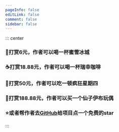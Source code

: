 ```yaml
---
pageInfo: false
editLink: false
comment: false
sidebar: false
---
```



::: center
### 🧋打赏6元，作者可以喝一杯蜜雪冰城

### ☕️打赏18.88元，作者可以喝一杯瑞幸咖啡

### 🍔打赏50元，作者可以吃一顿疯狂星期四

### 🧸打赏188.88元，作者可以买一个仙子伊布玩偶

### ⭐或者帮作者去[GitHub](https://github.com/zijing2333/CSView)给项目点一个免费的star

:::